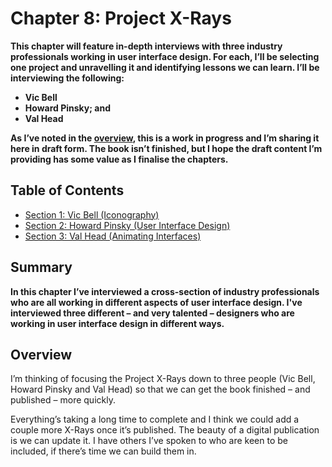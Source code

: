 Chapter 8: Project X-Rays
=========================

<!-- 589 Words -->

**This chapter will feature in-depth interviews with three industry professionals working in user interface design. For each, I’ll be selecting one project and unravelling it and identifying lessons we can learn. I’ll be interviewing the following:**

+ **Vic Bell**
+ **Howard Pinsky; and**
+ **Val Head**

**As I’ve noted in the [overview](https://github.com/buildingbeautifuluis/bbuis/blob/master/00-Overview.md), this is a work in progress and I’m sharing it here in draft form. The book isn’t finished, but I hope the draft content I’m providing has some value as I finalise the chapters.**



Table of Contents
-----------------

+ [Section 1: Vic Bell (Iconography)](#)
+ [Section 2: Howard Pinsky (User Interface Design)](#)
+ [Section 3: Val Head (Animating Interfaces)](#)



Summary
-------

**In this chapter I’ve interviewed a cross-section of industry professionals who are all working in different aspects of user interface design. I've interviewed three different – and very talented – designers who are working in user interface design in different ways.**

<!-- Reuse some of the content I've written above, particularly the idea of unravelling a particular project. -->



Overview
--------

I’m thinking of focusing the Project X-Rays down to three people (Vic Bell, Howard Pinsky and Val Head) so that we can get the book finished – and published – more quickly.

Everything’s taking a long time to complete and I think we could add a couple more X-Rays once it’s published. The beauty of a digital publication is we can update it. I have others I’ve spoken to who are keen to be included, if there’s time we can build them in.

<!--

Extra interviews:

+ Lee Munroe



Section 1: Vic Bell (Iconography)
---------------------------------

![Placeholder Image](images/section-opening-placeholder-image.png)

**CAPTION: Caption here.**


Interview with Vic Bell goes here.

Things to mention:

Vic's work for world-class clients, including Uber, etc..

Look at the interview before sending the questions through:

https://idevie.com/design/geniuses-we-love-vic-bell-illustrator-and-icon-designer


Section 2: Howard Pinsky (User Interface Design)
------------------------------------------------

![Placeholder Image](images/section-opening-placeholder-image.png)

**CAPTION: Caption here.**


Interview with Howard Pinsky goes here.

Things to mention:

In Chapter 2 I explore what I call the Master-Apprentice model of learning… Pinksy is doing this, too. I should highlight this. Something that I should also mention is Pinsky's generosity in crediting the designers whose work he rebuilt as an integral part of the process.

Acknowledging the work of other – we are all building on the shoulders of giants – is an important part of our industry and it's to Pinsky's credit that he acknowledges those from who he's learned.

Howard's work on creating tutorials. Also his focus on helping other, in particular through the Adobe XD Slack and Discord groups. Equally, mention his work on Dribbble and how he's undertaking his own Master-Apprentice exercises, analysing, deconstructing and reconstructing others’ work



Section 3: Val Head (Animating Interfaces)
------------------------------------------

![Placeholder Image](images/section-opening-placeholder-image.png)

**CAPTION: Caption here.**


Interview with Val Head goes here.

Things to mention:

Val's workshops, also her newsletter.

Val has moved into animation and really made it her own. What prompted this move into a specialist niche? (Although we could argue animation – especially when applied to interfaces – is anything but niche. Indeed, it's becoming a core skill that designers need to develop.



About the Author
----------------

![Christopher Murphy](images/overview/mr-murphy.png)

### Christopher Murphy

[@fehler](https://www.twitter.com/fehler)

A designer, writer and speaker based in Belfast, Christopher mentors purpose-driven businesses, helping them to launch and thrive. He encourages small businesses to think big and he enables big businesses to think small.

As a design strategist he has worked with companies, large and small, to help drive innovation, drawing on his 25+ years of experience working with clients including: Adobe, EA and the BBC.

The author of numerous books, he is currently hard at work on his eighth, ‘Designing Delightful Experiences’, for Smashing Magazine and ninth, ‘Building Beautiful UIs’, for Adobe. Both are accompanied by a wealth of digital resources, and are drawn from Christopher’s 15+ years of experience as a design educator.



---



I hope you find this resource useful. I’m also currently working on a book for the fine folks at [Smashing Magazine](https://www.smashingmagazine.com) – ‘Designing Delightful Experiences’ – which focuses on the user experience design process from start to finish. It will be published in late 2019.

You might like to [follow me on Twitter](https://www.twitter.com/fehler) for updates on this book and other projects I’m working on.

**Copyright · Adobe XD + Mr Murphy Ltd.**


<!--

Bonus Content

I think the bonus content for this chapter will be Master-Apprentice exercises where I get permission from each of the people we interview to explore an example of their work.

I’ll then analyse, deconstruct and reconstruct it using XD. I’ve run this past the interviewees and it shouldn’t be a problem.

-->